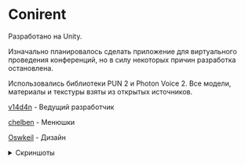 # Conirent
Разработано на Unity.

Изначально планировалось сделать приложение для виртуального проведения конференций, но в силу некоторых причин разработка остановлена.

Использовались библиотеки PUN 2 и Photon Voice 2. Все модели, материалы и текстуры взяты из открытых источников.

[v14d4n](https://github.com/v14d4n) - Ведущий разработчик

[chelben](https://github.com/chelben) - Менюшки

[Oswkeil](https://github.com/Oswkeil) - Дизайн

<details>
  <summary>Скриншоты</summary>
  
![](https://user-images.githubusercontent.com/65820175/121238626-5b328d80-c8a9-11eb-8ad2-c13cd0cbe927.PNG)
![](https://user-images.githubusercontent.com/65820175/121238462-2f170c80-c8a9-11eb-93d5-595ab5d552fa.PNG)
![](https://user-images.githubusercontent.com/65820175/121239438-499db580-c8aa-11eb-827e-f437b28ef390.jpg)
  
</details>
